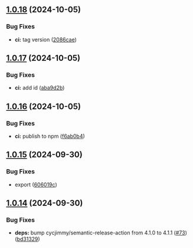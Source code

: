 ## [1.0.18](https://github.com/skilbjo/logger/compare/v1.0.17...v1.0.18) (2024-10-05)


### Bug Fixes

* **ci:** tag version ([2086cae](https://github.com/skilbjo/logger/commit/2086cae581403b73ca911bdee6b4f068c161659f))

## [1.0.17](https://github.com/skilbjo/logger/compare/v1.0.16...v1.0.17) (2024-10-05)


### Bug Fixes

* **ci:** add id ([aba9d2b](https://github.com/skilbjo/logger/commit/aba9d2b1bab1fd548976366b300f195f88148424))

## [1.0.16](https://github.com/skilbjo/logger/compare/v1.0.15...v1.0.16) (2024-10-05)


### Bug Fixes

* **ci:** publish to npm ([f6ab0b4](https://github.com/skilbjo/logger/commit/f6ab0b479d621bc3021dbd8e18acb5c77a0666e2))

## [1.0.15](https://github.com/skilbjo/logger/compare/v1.0.14...v1.0.15) (2024-09-30)


### Bug Fixes

* export ([606019c](https://github.com/skilbjo/logger/commit/606019c3f3d57db88c6a30862728bde3d90251fa))

## [1.0.14](https://github.com/skilbjo/logger/compare/v1.0.13...v1.0.14) (2024-09-30)


### Bug Fixes

* **deps:** bump cycjimmy/semantic-release-action from 4.1.0 to 4.1.1 ([#73](https://github.com/skilbjo/logger/issues/73)) ([bd31329](https://github.com/skilbjo/logger/commit/bd31329a837d30f53397bf2d65b96a07b5a7e3df))
